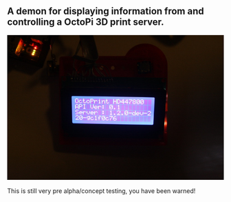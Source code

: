 ## A demon for displaying information from and controlling a OctoPi 3D print server.

![Just a sample screen shot](https://github.com/talpadk/octopi_hd447800/blob/master/images/octoHD1.jpg)

This is still very pre alpha/concept testing, you have been warned!